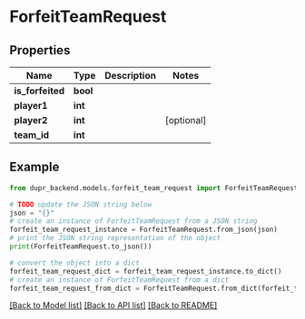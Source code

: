 # ForfeitTeamRequest


## Properties

Name | Type | Description | Notes
------------ | ------------- | ------------- | -------------
**is_forfeited** | **bool** |  | 
**player1** | **int** |  | 
**player2** | **int** |  | [optional] 
**team_id** | **int** |  | 

## Example

```python
from dupr_backend.models.forfeit_team_request import ForfeitTeamRequest

# TODO update the JSON string below
json = "{}"
# create an instance of ForfeitTeamRequest from a JSON string
forfeit_team_request_instance = ForfeitTeamRequest.from_json(json)
# print the JSON string representation of the object
print(ForfeitTeamRequest.to_json())

# convert the object into a dict
forfeit_team_request_dict = forfeit_team_request_instance.to_dict()
# create an instance of ForfeitTeamRequest from a dict
forfeit_team_request_from_dict = ForfeitTeamRequest.from_dict(forfeit_team_request_dict)
```
[[Back to Model list]](../README.md#documentation-for-models) [[Back to API list]](../README.md#documentation-for-api-endpoints) [[Back to README]](../README.md)


